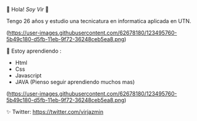 🌸 Hola! *Soy Vir* 🌸

Tengo 26 años y estudio una tecnicatura en informatica aplicada en UTN.

(https://user-images.githubusercontent.com/62678180/123495760-5b49c180-d5fb-11eb-9f72-36248ceb5ea8.png)


💪 Estoy aprendiendo : 
- Html
- Css
- Javascript
- JAVA
(Pienso seguir aprendiendo muchos mas)

(https://user-images.githubusercontent.com/62678180/123495760-5b49c180-d5fb-11eb-9f72-36248ceb5ea8.png)

✨ Twitter: https://twitter.com/virjazmin
